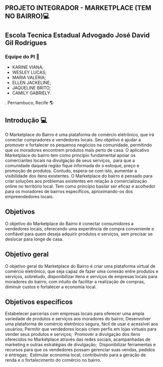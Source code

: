 
## PROJETO INTEGRADOR - MARKETPLACE (TEM NO BAIRRO)💻
## Escola Tecnica Estadual Advogado José David Gil Rodrigues
### Equipe do PI 👋

- KARINE VIANA;
- WESLEY LUCAS;
- MARIA VALÉRIA;
- ELLEN JACKELINE;
- JAQUELINE BRITO;
- CAMILY GABRIELY.

. Pernambuco, Recife 🌎

## Introdução 💻

O Marketplace do Bairro é uma plataforma de comércio eletrônico, que irá conectar compradores e vendedores locais. Seu objetivo é ajudar a promover e fortalecer os pequenos negócios na comunidade, permitindo que os moradores encontrem produtos mais perto de casa. 
O aplicativo Marketplace do bairro tem como princípio fundamental apoiar os comerciantes locais na divulgação de seus serviços,  para que a comunidade daquela região fique informada do o estoque, preço e promoção de produtos. Contudo, espera-se com isto, aumentar a visibilidade dos itens existentes. 
O Marketplace do bairro é pensado para criar soluções aos problemas existentes em relação à comercialização online no território local. Tem como princípio basilar ser eficaz e acolhedor para os moradores de bairros específicos, aproximando-os dos empreendedores locais. 

## Objetivos

O objetivo do Marketplace do Bairro é conectar consumidores a vendedores locais, oferecendo uma experiência de compra conveniente e confiável para quem deseja adquirir produtos e serviços,
sem precisar se deslocar para longe de casa.   

## Objetivo geral

O objetivo geral do Marketplace do Bairro é criar uma plataforma virtual de comércio eletrônico, que seja capaz de fazer uma conexão entre produtos e serviços, sobretudo, disponibilizar itens e serviços de empresas locais para moradores do bairro, com intuito de facilitar a realização de compras, diminuir custos e fortalecer a economia local. 

## Objetivos específicos 

Estabelecer parcerias com empresas locais para oferecer uma ampla variedade de produtos e serviços aos moradores do bairro;
Desenvolver uma plataforma de comércio eletrônico segura, fácil de usar e acessível aos usuários;
Permitir que vendedores locais criem perfis em lojas virtuais para vender seus produtos e serviços; 
Promover a divulgação dos itens oferecidos no Marketplace através das redes sociais, acampanhadas de marketing e outras estratégias de divulgação; 
Disponibilizar ferramentas e recursos para que os vendedores possam gerenciar suas vendas, pedidos e entregas; 
Estimular economia local, contribuindo para a geração de renda e o fortalecimento do comércio no bairro. 
